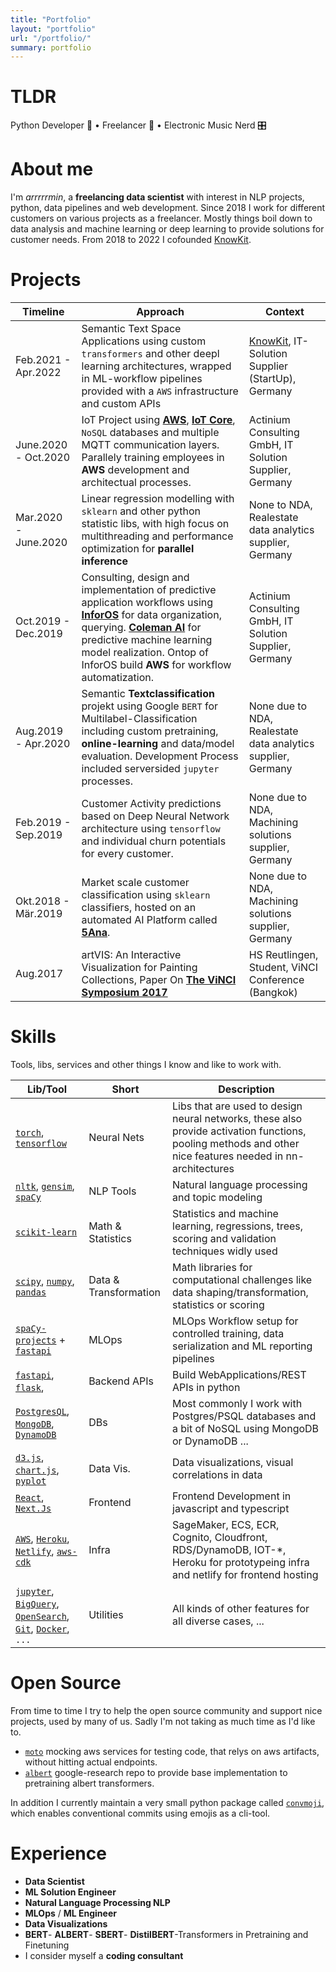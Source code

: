 ```yaml
---
title: "Portfolio"
layout: "portfolio"
url: "/portfolio/"
summary: portfolio
---
```



# TLDR

Python Developer 🐍 • Freelancer 🚀 • Electronic Music Nerd 🎛️

# About me

I'm *arrrrrmin*, a **freelancing data scientist** with interest in NLP projects, python, data pipelines and web development. Since 2018 I work for different customers on various projects as a freelancer. Mostly things boil down to data analysis and machine learning or deep learning to provide solutions for customer needs. From 2018 to 2022 I cofounded [KnowKit](https://www.knowkit.com).

# Projects

| Timeline | Approach | Context
|----------|----------------------------------------------------- |-------------------|
| Feb.2021 - Apr.2022 | Semantic Text Space Applications using custom `transformers` and other deepl learning architectures, wrapped in ML-workflow  pipelines provided with a `AWS` infrastructure and custom APIs| [KnowKit](https://www.knowkit.com), IT-Solution Supplier (StartUp), Germany |
| June.2020 - Oct.2020 | IoT Project using [**AWS**](https://aws.amazon.com), [**IoT Core**](https://aws.amazon.com/de/iot-core/), `NoSQL` databases and multiple MQTT communication layers. Parallely training employees in **AWS** development and architectual processes. | Actinium Consulting GmbH, IT Solution Supplier, Germany |
| Mar.2020 - June.2020 | Linear regression modelling with `sklearn` and other python statistic libs, with high focus on multithreading and performance optimization for **parallel** **inference** | None to NDA, Realestate data analytics supplier, Germany |
| Oct.2019 - Dec.2019 | Consulting, design and implementation of predictive application workflows using [**InforOS**]((https://www.infor.com/products/infor-os)) for data organization, querying. [**Coleman AI**](https://www.infor.com/products/coleman) for predictive machine learning model realization. Ontop of InforOS build **AWS** for workflow automatization. | Actinium Consulting GmbH, IT Solution Supplier, Germany |
| Aug.2019 - Apr.2020 | Semantic **Textclassification** projekt using Google `BERT` for Multilabel-Classification including custom pretraining, **online-learning** and data/model evaluation. Development Process included serversided `jupyter` processes. | None due to NDA, Realestate data analytics supplier, Germany |
| Feb.2019 - Sep.2019 | Customer Activity predictions based on Deep Neural Network architecture using `tensorflow` and individual churn potentials for every customer. | None due to NDA, Machining solutions supplier, Germany |
| Okt.2018 - Mär.2019 | Market scale customer classification using `sklearn` classifiers, hosted on an automated AI Platform called [**5Ana**](https://www.5analytics.com/index.html). | None due to NDA, Machining solutions supplier, Germany |
| Aug.2017 | artVIS: An Interactive Visualization for Painting Collections, Paper On [**The ViNCI Symposium 2017**](http://vinci-conf.org/2017/program.html#session4) | HS Reutlingen, Student, ViNCI Conference (Bangkok) |

# Skills

Tools, libs, services and other things I know and like to work with.

|**Lib/Tool**|**Short**|**Description**|
|-------------|---|---------------------------------|
| [`torch`](https://pytorch.org), [`tensorflow`](https://www.tensorflow.org) | Neural Nets | Libs that are used to design neural networks, these also provide activation functions, pooling methods and other nice features needed in nn-architectures |
| [`nltk`](https://www.nltk.org), [`gensim`](https://radimrehurek.com/gensim/), [`spaCy`](https://spacy.io) | NLP Tools | Natural language processing and topic modeling |
| [`scikit-learn`](https://scikit-learn.org/stable/) | Math & Statistics | Statistics and machine learning, regressions, trees, scoring and validation techniques widly used |
| [`scipy`](https://www.scipy.org), [`numpy`](https://numpy.org), [`pandas`](https://pandas.pydata.org) | Data & Transformation | Math libraries for computational challenges like data shaping/transformation, statistics or scoring |
| [`spaCy-projects`](https://spacy.io/usage/projects) + [`fastapi`](https://fastapi.tiangolo.com) | MLOps | MLOps Workflow setup for controlled training, data serialization and ML reporting pipelines |
| [`fastapi`](https://fastapi.tiangolo.com), [`flask`](https://flask.palletsprojects.com/en/1.1.x/), | Backend APIs | Build WebApplications/REST APIs in python |
| [`PostgresQL`](https://www.postgresql.org), [`MongoDB`](https://www.mongodb.com), [`DynamoDB`](https://aws.amazon.com/de/dynamodb/) | DBs | Most commonly I work with Postgres/PSQL databases and a bit of NoSQL using MongoDB or DynamoDB ... |
| [`d3.js`](https://d3js.org), [`chart.js`](https://www.chartjs.org), [`pyplot`](https://matplotlib.org/api/pyplot_api.html) | Data Vis. | Data visualizations, visual correlations in data |
| [`React`](https://reactjs.org), [`Next.Js`](https://nextjs.org) | Frontend | Frontend Development in javascript and typescript |
| [`AWS`](https://aws.amazon.com/), [`Heroku`](https://www.heroku.com/), [`Netlify`](https://www.netlify.com), [`aws-cdk`](https://docs.aws.amazon.com/cdk/) | Infra | SageMaker, ECS, ECR, Cognito, Cloudfront, RDS/DynamoDB, IOT-*, Heroku for prototypeing infra and netlify for frontend hosting |
| [`jupyter`](https://jupyter.org), [`BigQuery`](https://cloud.google.com/bigquery/), [`OpenSearch`](https://opensearch.org), [`Git`](https://git-scm.com), [`Docker`](https://www.docker.com), `...` | Utilities | All kinds of other features for all diverse cases, ...  |

# Open Source

From time to time I try to help the open source community and support nice projects, used by many of us. Sadly I'm not taking as much time as I'd like to. 

* [`moto`](https://github.com/spulec/moto) mocking aws services for testing code, that relys on aws artifacts, without hitting actual endpoints.
* [`albert`](https://github.com/google-research/albert) google-research repo to provide base implementation to pretraining albert transformers.

In addition I currently maintain a very small python package called [`convmoji`](https://github.com/KnowKit/convmoji), which enables conventional commits using emojis as a cli-tool.

# Experience

* **Data Scientist**
* **ML Solution Engineer**
* **Natural Language Processing NLP**
* **MLOps** / **ML Engineer**
* **Data Visualizations**
* **BERT**- **ALBERT**- **SBERT**- **DistilBERT**-Transformers in Pretraining and Finetuning
* I consider myself a **coding consultant**
